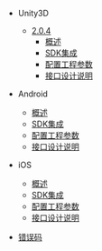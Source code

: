 * Unity3D
    * [2.0.4](/ZH/Unity3D/summary)
       * [概述](/ZH/Unity3D/summary)
       * [SDK集成](/ZH/Unity3D/sdk_integration)
       * [配置工程参数](/ZH/Unity3D/edit_resources)
       * [接口设计说明](/ZH/Unity3D/Interface_design_description)
    
* Android
   * [概述](/ZH/Android/summary)
   * [SDK集成](/ZH/Android/sdk_implementation)
   * [配置工程参数](/ZH/Android/edit_resources)
   * [接口设计说明](/ZH/Android/Interface_design_description)
    
* iOS
    * [概述](/ZH/iOS/1.summary)
    * [SDK集成](/ZH/iOS/2.AccessProcess)
    * [配置工程参数](/ZH/iOS/3.ConfigProjectParam)
    * [接口设计说明](/ZH/iOS/4.SDKUsage)
    
* [错误码](/ZH/errorcode)
